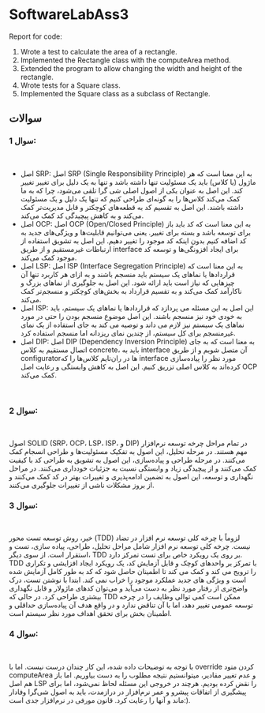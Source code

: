 ﻿# SoftwareLabAss3
Report for code:
1. Wrote a test to calculate the area of a rectangle.
2. Implemented the Rectangle class with the computeArea method.
3. Extended the program to allow changing the width and height of the rectangle.
4. Wrote tests for a Square class.
5. Implemented the Square class as a subclass of Rectangle.


 
## سوالات

### سوال 1:
<br>

- اصل SRP: اصل SRP (Single Responsibility Principle) به این معنا است که هر ماژول (یا کلاس) باید یک مسئولیت تنها داشته باشد و تنها به یک دلیل برای تغییر تغییر کند. این اصل به عنوان یکی از اصول اصلی شی گرا تلقی می‌شود، چرا که به ما کمک می‌کند کلاس‌ها را به گونه‌ای طراحی کنیم که تنها یک دلیل و یک مسئولیت داشته باشند. این اصل به تقسیم کد به قطعه‌های کوچکتر و قابل مدیریت‌تر کمک می‌کند و به کاهش پیچیدگی کد کمک می‌کند.
- اصل OCP: اصل OCP (Open/Closed Principle) به این معنا است که کد باید باز برای توسعه باشد و بسته برای تغییر. یعنی می‌توانیم قابلیت‌ها و ویژگی‌های جدید به کد اضافه کنیم بدون اینکه کد موجود را تغییر دهیم. این اصل به تشویق استفاده از ارتباطات غیرمستقیم و از طریق interface برای ایجاد افزونگی‌ها و توسعه کد موجود کمک می‌کند.
- اصل LSP: اصل ISP (Interface Segregation Principle) به این معنا است که قراردادها یا نماهای یک سیستم باید منسجم باشند و به ازای هر کاربرد تنها آن چیزهایی که نیاز است باید ارائه شود. این اصل به جلوگیری از نماهای بزرگ و ناکارآمد کمک می‌کند و به تقسیم قرارداد به بخش‌های کوچکتر و منسجم‌تر کمک می‌کند.
- اصل ISP: این اصل به این مسئله می پردازد که قراردادها یا نماهای یک سیستم، باید به خودی خود نیز منسجم باشند. این اصل موضوع منسجم بودن را حتی در مورد نماهای یک سیستم نیز لازم می داند و توصیه می کند به جای استفاده از یک نمای غیرمنسجم برای کل سیستم، از چندین نمای ریزدانه اما منسجم استفاده کرد.
- اصل DIP: اصل DIP (Dependency Inversion Principle) به معنا است که به جای اتصال مستقیم به کلاس concrete، باید به interface آن متصل شویم و از طریق configuratorها در ران‌تایم کلاس‌ها را که interface مورد نظر را پیاده‌سازی کرده‌اند به کلاس اصلی تزریق کنیم. این اصل به کاهش وابستگی و رعایت اصل OCP کمک می‌کند.
<br>

### سوال 2:
<br>

اصول SOLID (SRP، OCP، LSP، ISP، و DIP) در تمام مراحل چرخه توسعه نرم‌افزار مهم هستند. در مرحله تحلیل، این اصول به تفکیک مسئولیت‌ها و طراحی انسجام کمک می‌کنند. در مرحله طراحی و پیاده‌سازی، این اصول به تشویق به طراحی کد با کیفیت کمک می‌کنند و از پیچیدگی زیاد و وابستگی نسبت به جزئیات خودداری می‌کنند. در مراحل نگهداری و توسعه، این اصول به تضمین ادامه‌پذیری و تغییرات بهتر در کد کمک می‌کنند و از بروز مشکلات ناشی از تغییرات جلوگیری می‌کنند.<br>


### سوال 3:
<br>

خیر، روش توسعه تست محور (TDD) لزوماً با چرخه کلی توسعه نرم افزار در تضاد نیست. چرخه کلی توسعه نرم افزار شامل مراحل تحلیل، طراحی، پیاده سازی، تست و استقرار است. از سوی دیگر، TDD بر روی یک رویکرد خاص برای تست تمرکز دارد. TDD با تمرکز بر واحدهای کوچک و قابل آزمایش کد، یک رویکرد ایجاد افزایشی و تکراری را ترویج می کند و کمک می کند تا اطمینان حاصل شود که کد به طور کامل آزمایش شده است و ویژگی های جدید عملکرد موجود را خراب نمی کند. ابتدا با نوشتن تست، درک واضح‌تری از رفتار مورد نظر به دست می‌آید و می‌توان کدهای ماژولار و قابل نگهداری بیشتری طراحی کرد. در حالی که TDD ممکن است کمی توالی وظایف را در چرخه توسعه عمومی تغییر دهد، اما با آن تناقض ندارد و در واقع هدف آن پیاده‌سازی حداقلی و اطمینان بخش برای تحقق اهداف مورد نظر سیستم است.
<br>

### سوال 4: 
<br>

با توجه به توضیحات داده شده، این کار چندان درست نیست. اما با override کردن متود computeArea و عدم تغییر مقادیر، میتوانستیم نتیجه مطلوب را به دست بیاوریم. اما باز هم اصل LSP را نقض کرده بودیم. هرچند در خروجی این مسئله لحاظ نمی‌شود، اما برای پیشگیری از اتفاقات پیشرو و عمر نرم‌افزار در درازمدت، باید به اصول شی‌گرا وفادار ماند و آنها را  رعایت کرد. قانون مورفی در نرم‌افزار جدی است:).
